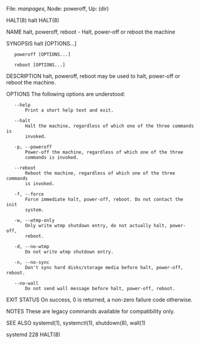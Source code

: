 File: *manpages*,  Node: poweroff,  Up: (dir)

HALT(8)                              halt                              HALT(8)



NAME
       halt, poweroff, reboot - Halt, power-off or reboot the machine

SYNOPSIS
       halt [OPTIONS...]

       poweroff [OPTIONS...]

       reboot [OPTIONS...]

DESCRIPTION
       halt, poweroff, reboot may be used to halt, power-off or reboot the
       machine.

OPTIONS
       The following options are understood:

       --help
           Print a short help text and exit.

       --halt
           Halt the machine, regardless of which one of the three commands is
           invoked.

       -p, --poweroff
           Power-off the machine, regardless of which one of the three
           commands is invoked.

       --reboot
           Reboot the machine, regardless of which one of the three commands
           is invoked.

       -f, --force
           Force immediate halt, power-off, reboot. Do not contact the init
           system.

       -w, --wtmp-only
           Only write wtmp shutdown entry, do not actually halt, power-off,
           reboot.

       -d, --no-wtmp
           Do not write wtmp shutdown entry.

       -n, --no-sync
           Don't sync hard disks/storage media before halt, power-off, reboot.

       --no-wall
           Do not send wall message before halt, power-off, reboot.

EXIT STATUS
       On success, 0 is returned, a non-zero failure code otherwise.

NOTES
       These are legacy commands available for compatibility only.

SEE ALSO
       systemd(1), systemctl(1), shutdown(8), wall(1)



systemd 228                                                            HALT(8)
